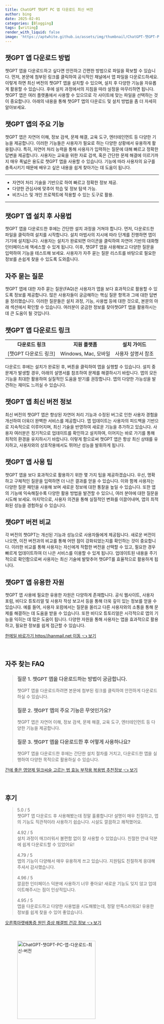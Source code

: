 ```yaml
---
title: ChatGPT 챗GPT PC 앱 다운로드 최신 버전
author: bing
date: 2025-02-01
categories: [Blogging]
tags: [writing]
render_with_liquid: false
image: 'https://aptwhite.github.io/assets/img/thumbnail/ChatGPT-챗GPT-PC-앱-다운로드-최신-버전.webp'
---
```



<h2 id='챗GPT_앱_다운로드'>챗GPT 앱 다운로드 방법</h2>

<p>챗GPT 앱을 다운로드하고 싶다면 안전하고 간편한 방법으로 파일을 확보할 수 있습니다. 먼저, 본문에 첨부된 링크를 클릭하여 공식적인 채널에서 앱 파일을 다운로드하세요. 이렇게 하면 최신 버전의 챗GPT 앱을 설치할 수 있으며, 설치 후 다양한 기능을 자유롭게 활용할 수 있습니다. 후에 설치 과정에서의 지침을 따라 설정을 마무리하면 됩니다. 챗GPT 앱은 여러 플랫폼에서 사용할 수 있으므로 각 사이트에 맞는 파일을 선택하는 것이 중요합니다. 아래의 내용을 통해 챗GPT 앱의 다운로드 및 설치 방법을 좀 더 자세히 알아보세요.</p>

<h2 id='챗GPT_앱_주요_기능'>챗GPT 앱의 주요 기능</h2>

<p>챗GPT 앱은 자연어 이해, 정보 검색, 문제 해결, 교육 도구, 엔터테인먼트 등 다양한 기능을 제공합니다. 이러한 기능들은 사용자가 필요로 하는 다양한 상황에서 유용하게 활용됩니다. 특히, 자연어 처리 능력을 통해 사용자가 입력하는 질문에 대해 빠르고 정확한 답변을 제공합니다. 사용자는 교육을 위한 자료 검색, 혹은 간단한 문제 해결에 이르기까지 매우 폭넓은 용도로 챗GPT 앱을 사용할 수 있습니다. 기능에 따라 사용자의 요구를 충족시키기 때문에 배우고 싶은 내용을 쉽게 찾아가는 데 도움이 됩니다.</p>

<hr />

<ul>
    <li>자연어 처리 기술을 기반으로 하여 빠르고 정확한 정보 제공.</li>
    <li>다양한 관심사에 맞추어 학습 및 정보 탐색 가능.</li>
    <li>비즈니스 및 개인 프로젝트에 적용할 수 있는 도구로 활용.</li>
</ul>

<hr />

<h2 id='챗GPT_앱_설치_후_사용법'>챗GPT 앱 설치 후 사용법</h2>

<p>챗GPT 앱을 다운로드한 후에는 간단한 설치 과정을 거쳐야 합니다. 먼저, 다운로드한 파일을 클릭하여 설치를 시작합니다. 설치 마법사의 지시에 따라 단계를 진행하면 앱이 기기에 설치됩니다. 사용자는 설치가 완료되면 아이콘을 클릭하여 자연어 기반의 대화형 인터페이스에 액세스할 수 있게 됩니다. 이후, 챗GPT 앱을 사용해보고 다양한 질문을 입력하여 기능을 테스트해 보세요. 사용자가 자주 묻는 질문 리스트를 바탕으로 필요한 정보를 손쉽게 찾을 수 있도록 도와줍니다.</p>

<h2 id='자주_묻는_질문'>자주 묻는 질문</h2>

<p>챗GPT 앱에 대한 자주 묻는 질문(FAQ)은 사용자가 앱을 보다 효과적으로 활용할 수 있도록 정보를 제공합니다. 많은 사용자들이 궁금해하는 핵심 질문 항목과 그에 대한 답변을 정리했습니다. 이러한 질문들은 설치 과정, 기능, 사용법 등에 대한 것으로, 본문의 아래 섹션에서 확인할 수 있습니다. 여러분이 궁금한 정보를 찾아챗GPT 앱을 활용하시는데 큰 도움이 될 것입니다.</p>

<h2 id='챗GPT_앱_다운로드_링크'>챗GPT 앱 다운로드 링크</h2>

<table>
    <tr>
        <td style="text-align: center; height: 17px;"><b>다운로드 링크</b></td>
        <td style="text-align: center; height: 17px;"><b>지원 플랫폼</b></td>
        <td style="text-align: center; height: 17px;"><b>설치 가이드</b></td>
    </tr>
    <tr>
        <td style="text-align: center; height: 17px;">[챗GPT 다운로드 링크]</td>
        <td style="text-align: center; height: 17px;">Windows, Mac, 모바일</td>
        <td style="text-align: center; height: 17px;">사용자 설명서 참조</td>
    </tr>
</table>

<p>다운로드 후에는 설치가 완료된 후, 버튼을 클릭하여 앱을 실행할 수 있습니다. 설치 중 문제가 발생할 경우, 아래의 설명서를 참조하여 문제를 해결하시기 바랍니다. 앱의 모든 기능을 최대한 활용하여 실질적인 도움을 받기를 권장합니다. 앱의 다양한 가능성을 발견하는 재미도 느끼실 수 있습니다.</p>

<h2 id='챗GPT_앱_최신_버전'>챗GPT 앱 최신 버전 정보</h2>

<p>최신 버전의 챗GPT 앱은 향상된 자연어 처리 기능과 수정된 버그로 인한 사용자 경험을 개선하여 더욱더 완벽한 서비스를 제공합니다. 앱 업데이트는 사용자의 피드백을 기반으로 지속적으로 이루어지며, 최신 기술을 반영하여 새로운 기능을 추가하고 있습니다. 사용자 여러분은 정기적으로 업데이트를 확인하고 설치하여, 이어지는 바로 가기를 통해 최적의 환경을 유지하시기 바랍니다. 이렇게 함으로써 챗GPT 앱은 항상 최신 상태를 유지하고, 사용자와의 상호작용에서도 뛰어난 성능을 발휘하게 됩니다.</p>

<h2 id='챗GPT_앱_사용_팁'>챗GPT 앱 사용 팁</h2>

<p>챗GPT 앱을 보다 효과적으로 활용하기 위한 몇 가지 팁을 제공하겠습니다. 우선, 명확하고 구체적인 질문을 입력하면 더 나은 결과를 얻을 수 있습니다. 이와 함께 사용자는 다양한 질문 패턴을 사용해 보며 새로운 정보에 대한 통찰을 높일 수 있습니다. 또한 앱의 기능에 익숙해질수록 다양한 활용 방법을 발견할 수 있으니, 여러 분야에 대한 질문을 시도해 보세요. 마지막으로, 사용자 의견을 통해 실질적인 변화를 이끌어내며, 앱의 최적화된 성능을 경험하실 수 있습니다.</p>

<h2 id='챗GPT_버전_비교'>챗GPT 버전 비교</h2>

<p>각 버전의 챗GPT는 개선된 기능과 성능으로 사용자들에게 제공됩니다. 새로운 버전이 나오면, 이전 버전과의 비교를 통해 어떤 점이 강화되었는지를 확인하는 것이 중요합니다. 이러한 비교를 통해 사용자는 자신에게 적합한 버전을 선택할 수 있고, 필요한 경우 빠르게 업데이트하여 더 나은 서비스를 이용할 수 있게 됩니다. 업데이트된 내용을 주기적으로 확인함으로써 사용자는 최신 기술에 발맞추어 챗GPT를 효율적으로 활용하게 됩니다.</p>

<h2 id='챗GPT_앱_유용한_자원'>챗GPT 앱 유용한 자원</h2>

<p>챗GPT 앱 사용에 필요한 유용한 자원은 다양하게 존재합니다. 공식 웹사이트, 사용자 포럼, 비디오 튜토리얼 및 사용자 작성 보고서 등을 통해 더욱 깊이 있는 정보를 얻을 수 있습니다. 예를 들어, 사용자 포럼에서는 질문을 올리고 다른 사용자와의 소통을 통해 문제를 해결하는 데 도움을 받을 수 있습니다. 또한 비디오 튜토리얼은 시각적으로 앱의 기능을 익히는 데 많은 도움이 됩니다. 다양한 자원을 통해 사용자는 앱을 효과적으로 활용하고, 필요한 정보를 쉽게 접근할 수 있습니다.</p>


<p><a class="click-button" title="한메일 바로가기 https//hanmail.net 이동" href="https://aptwhite.github.io/posts/%ED%95%9C%EB%A9%94%EC%9D%BC-%EB%B0%94%EB%A1%9C%EA%B0%80%EA%B8%B0-httpshanmail.net-%EC%9D%B4%EB%8F%99/" rel="dofollow">한메일 바로가기 https//hanmail.net 이동 👈 보기</a></p><br>
<h2 id='자주_찾는_FAQ'>자주 찾는 FAQ</h2>
<div itemscope="" itemtype="https://schema.org/FAQPage"> 
<blockquote> 
<div itemscope="" itemprop="mainEntity" itemtype="https://schema.org/Question"> 
<h3 itemprop="name">질문 1. 챗GPT 앱을 다운로드하는 방법이 궁금합니다.</h3> 
<div itemscope="" itemprop="acceptedAnswer" itemtype="https://schema.org/Answer"> 
<span itemprop="text"> 
<p>챗GPT 앱을 다운로드하려면 본문에 첨부된 링크를 클릭하여 안전하게 다운로드하실 수 있습니다.</p> 
</span> 
</div> 
</div> 
<div itemscope="" itemprop="mainEntity" itemtype="https://schema.org/Question"> 
<h3 itemprop="name">질문 2. 챗GPT 앱의 주요 기능은 무엇인가요?</h3> 
<div itemscope="" itemprop="acceptedAnswer" itemtype="https://schema.org/Answer"> 
<span itemprop="text"> 
<p>챗GPT 앱은 자연어 이해, 정보 검색, 문제 해결, 교육 도구, 엔터테인먼트 등 다양한 기능을 제공합니다.</p> 
</span> 
</div> 
</div> 
<div itemscope="" itemprop="mainEntity" itemtype="https://schema.org/Question"> 
<h3 itemprop="name">질문 3. 챗GPT 앱을 다운로드한 후 어떻게 사용하나요?</h3> 
<div itemscope="" itemprop="acceptedAnswer" itemtype="https://schema.org/Answer"> 
<span itemprop="text"> 
<p>챗GPT 앱을 다운로드한 후에는 간단한 설치 절차를 거치고, 다운로드한 앱을 실행하여 다양한 목적으로 활용하실 수 있습니다.</p> 
</span> 
</div> 
</div> 
</blockquote> 
</div>
<p><a class="click-button" title="간에 좋은 영양제 밀크씨슬 고르는 법 효능 부작용 복용법 추천정보" href="https://aptwhite.github.io/posts/%EA%B0%84%EC%97%90-%EC%A2%8B%EC%9D%80-%EC%98%81%EC%96%91%EC%A0%9C-%EB%B0%80%ED%81%AC%EC%94%A8%EC%8A%AC-%EA%B3%A0%EB%A5%B4%EB%8A%94-%EB%B2%95-%ED%9A%A8%EB%8A%A5-%EB%B6%80%EC%9E%91%EC%9A%A9-%EB%B3%B5%EC%9A%A9%EB%B2%95-%EC%B6%94%EC%B2%9C%EC%A0%95%EB%B3%B4/" rel="dofollow">간에 좋은 영양제 밀크씨슬 고르는 법 효능 부작용 복용법 추천정보 👈 보기</a></p><br>
<h2 id='후기'>후기</h2>
<div itemscope itemtype="https://schema.org/Product">
  <blockquote>
  <div itemprop="review" itemscope itemtype="https://schema.org/Review">
      <div itemprop="reviewRating" itemscope itemtype="https://schema.org/Rating"> <span itemprop="ratingValue">5.0</span> / <span itemprop="bestRating">5</span> </div>
      <span itemprop="reviewBody">챗GPT 앱 다운로드 후 사용해봤는데 정말 훌륭합니다! 설명이 매우 친절하고, 앱의 기능도 직관적이라 사용하기 쉽습니다. 시설도 깔끔하고 쾌적했어요.</span>
  </div>
  <br>
  <div itemprop="review" itemscope itemtype="https://schema.org/Review">
      <div itemprop="reviewRating" itemscope itemtype="https://schema.org/Rating"> <span itemprop="ratingValue">4.92</span> / <span itemprop="bestRating">5</span> </div>
      <span itemprop="reviewBody">설치 과정이 매끄러워서 불편함 없이 잘 사용할 수 있었습니다. 친절한 안내 덕분에 쉽게 다운로드할 수 있었어요!</span>
  </div>
  <br>
  <div itemprop="review" itemscope itemtype="https://schema.org/Review">
      <div itemprop="reviewRating" itemscope itemtype="https://schema.org/Rating"> <span itemprop="ratingValue">4.79</span> / <span itemprop="bestRating">5</span> </div>
      <span itemprop="reviewBody">앱의 기능이 다양해서 매우 유용하게 쓰고 있습니다. 지원팀도 친절하게 응대해 주셔서 감사했습니다.</span>
  </div>
  <br>
  <div itemprop="review" itemscope itemtype="https://schema.org/Review">
      <div itemprop="reviewRating" itemscope itemtype="https://schema.org/Rating"> <span itemprop="ratingValue">4.96</span> / <span itemprop="bestRating">5</span> </div>
      <span itemprop="reviewBody">깔끔한 인터페이스 덕분에 사용하기 너무 좋아요! 새로운 기능도 잊지 않고 업데이트해주시는 점이 인상적입니다.</span>
  </div>
  <br>
  <div itemprop="review" itemscope itemtype="https://schema.org/Review">
      <div itemprop="reviewRating" itemscope itemtype="https://schema.org/Rating"> <span itemprop="ratingValue">4.95</span> / <span itemprop="bestRating">5</span> </div>
      <span itemprop="reviewBody">앱을 다운로드하고 다양한 사용법을 시도해봤는데, 정말 만족스러워요! 유용한 정보를 쉽게 찾을 수 있어 좋았습니다.</span>
  </div>
  </blockquote>
</div>
<p><a class="click-button" title="오른쪽아랫배통증 원인 증상 해결법 건강 정보" href="https://aptwhite.github.io/posts/%EC%98%A4%EB%A5%B8%EC%AA%BD%EC%95%84%EB%9E%AB%EB%B0%B0%ED%86%B5%EC%A6%9D-%EC%9B%90%EC%9D%B8-%EC%A6%9D%EC%83%81-%ED%95%B4%EA%B2%B0%EB%B2%95-%EA%B1%B4%EA%B0%95-%EC%A0%95%EB%B3%B4/" rel="dofollow">오른쪽아랫배통증 원인 증상 해결법 건강 정보 👈 보기</a></p><br>
<figure class="image"><img src="https://aptwhite.github.io/assets/img/thumbnail/ChatGPT-챗GPT-PC-앱-다운로드-최신-버전.webp" alt="ChatGPT-챗GPT-PC-앱-다운로드-최신-버전" width="256" height="256"></figure>